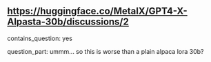 ## https://huggingface.co/MetaIX/GPT4-X-Alpasta-30b/discussions/2

contains_question: yes

question_part: ummm... so this is worse than a plain alpaca lora 30b?